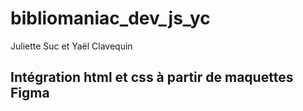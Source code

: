 # bibliomaniac_dev_js_yc

Juliette Suc et Yaël Clavequin

## Intégration html et css à partir de maquettes Figma
